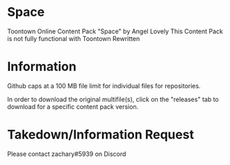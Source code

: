 # Space
Toontown Online Content Pack "Space" by Angel Lovely
This Content Pack is not fully functional with Toontown Rewritten

# Information

Github caps at a 100 MB file limit for individual files for repositories.

In order to download the original multifile(s), click on the "releases" tab to download for a specific content pack version.



# Takedown/Information Request
Please contact zachary#5939 on Discord
